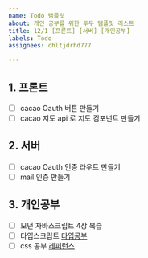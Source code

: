 ```yaml
---
name: Todo 탬플릿
about: 개인 공부를 위한 투두 탬플릿 리스트
title: 12/1 [프론트] [서버] [개인공부]
labels: Todo
assignees: chltjdrhd777

---
```


## 1.  프론트
 
- [ ] cacao Oauth 버튼 만들기
- [ ] cacao 지도 api 로 지도 컴포넌트 만들기

## 2. 서버

- [ ] cacao Oauth 인증 라우트 만들기
- [ ] mail 인증 만들기

## 3. 개인공부

- [ ] 모던 자바스크립트 4장 복습
- [ ] 타입스크립트 [타입공부](https://heropy.blog/2020/01/27/typescript/)
- [ ] css 공부 [레퍼런스](https://www.youtube.com/watch?v=aAEfBxcGpJ8)
